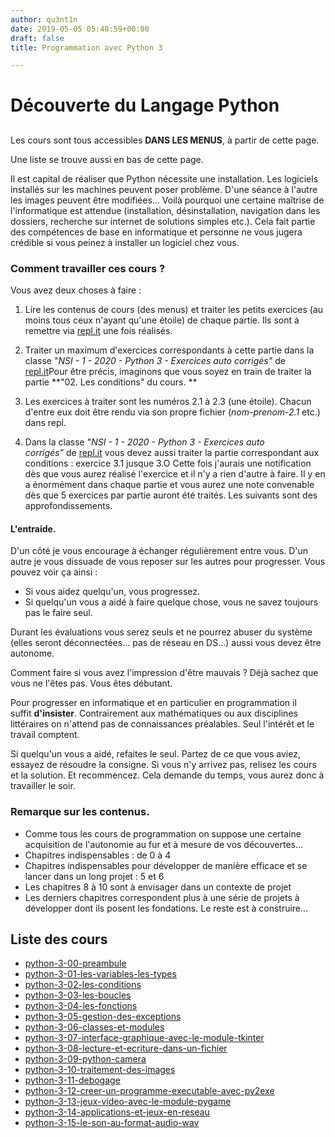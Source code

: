 ```yaml
---
author: qu3nt1n
date: 2019-05-05 05:48:59+00:00
draft: false
title: Programmation avec Python 3

---
```


# Découverte du Langage Python




##


Les cours sont tous accessibles **DANS LES MENUS**, à partir de cette page.

Une liste se trouve aussi en bas de cette page.

Il est capital de réaliser que Python nécessite une installation. Les logiciels installés sur les machines peuvent poser problème. D'une séance à l'autre les images peuvent être modifiées... Voilà pourquoi une certaine maîtrise de l'informatique est attendue (installation, désinstallation, navigation dans les dossiers, recherche sur internet de solutions simples etc.). Cela fait partie des compétences de base en informatique et personne ne vous jugera crédible si vous peinez à installer un logiciel chez vous.


### Comment travailler ces cours ?


Vous avez deux choses à faire :



1. Lire les contenus de cours (des menus) et traiter les petits exercices (au moins tous ceux n'ayant qu'une étoile) de chaque partie. Ils sont à remettre via [repl.it](https://repl.it) une fois réalisés.
2. Traiter un maximum d'exercices correspondants à cette partie dans la classe "_NSI - 1 - 2020 - Python 3 - Exercices auto corrigés"_ de [repl.it](https://repl.it)Pour être précis, imaginons que vous soyez en train de traiter la partie **"02. Les conditions" du cours. **

1. Les exercices à traiter sont les numéros 2.1 à 2.3 (une étoile). Chacun d'entre eux doit être rendu via son propre fichier (_nom-prenom-2.1_ etc.) dans repl.
2. Dans la classe "_NSI - 1 - 2020 - Python 3 - Exercices auto corrigés"_ de [repl.it](https://repl.it) vous devez aussi traiter la partie correspondant aux conditions : exercice 3.1 jusque 3.O
Cette fois j'aurais une notification dès que vous aurez réalisé l'exercice et il n'y a rien d'autre à faire.
Il y en a énormément dans chaque partie et vous aurez une note convenable dès que 5 exercices par partie auront été traités. Les suivants sont des approfondissements.





#### L'entraide.


D'un côté je vous encourage à échanger régulièrement entre vous. D'un autre je vous dissuade de vous reposer sur les autres pour progresser. Vous pouvez voir ça ainsi :



* Si vous aidez quelqu'un, vous progressez.
* Si quelqu'un vous a aidé à faire quelque chose, vous ne savez toujours pas le faire seul.

Durant les évaluations vous serez seuls et ne pourrez abuser du système (elles seront déconnectées... pas de réseau en DS...) aussi vous devez être autonome.

Comment faire si vous avez l'impression d'être mauvais ? Déjà sachez que vous ne l'êtes pas. Vous êtes débutant.

Pour progresser en informatique et en particulier en programmation il suffit **d'insister**. Contrairement aux mathématiques ou aux disciplines littéraires on n'attend pas de connaissances préalables. Seul l'intérêt et le travail comptent.

Si quelqu'un vous a aidé, refaites le seul. Partez de ce que vous aviez, essayez de résoudre la consigne. Si vous n'y arrivez pas, relisez les cours et la solution. Et recommencez. Cela demande du temps, vous aurez donc à travailler le soir.


### Remarque sur les contenus.





* Comme tous les cours de programmation on suppose une certaine acquisition de l'autonomie au fur et à mesure de vos découvertes...
* Chapitres indispensables : de 0 à 4
* Chapitres indispensables pour développer de manière efficace et se lancer dans un long projet : 5 et 6
* Les chapitres 8 à 10 sont à envisager dans un contexte de projet
* Les derniers chapitres correspondent plus à une série de projets à développer dont ils posent les fondations. Le reste est à construire...

## Liste des cours

* [python-3-00-preambule](/docs/nsi/cours-python/python-3-00-preambule)
* [python-3-01-les-variables-les-types](/docs/nsi/cours-python/python-3-01-les-variables-les-types)
* [python-3-02-les-conditions](/docs/nsi/cours-python/python-3-02-les-conditions)
* [python-3-03-les-boucles](/docs/nsi/cours-python/python-3-03-les-boucles)
* [python-3-04-les-fonctions](/docs/nsi/cours-python/python-3-04-les-fonctions)
* [python-3-05-gestion-des-exceptions](/docs/nsi/cours-python/python-3-05-gestion-des-exceptions)
* [python-3-06-classes-et-modules](/docs/nsi/cours-python/python-3-06-classes-et-modules)
* [python-3-07-interface-graphique-avec-le-module-tkinter](/docs/nsi/cours-python/python-3-07-interface-graphique-avec-le-module-tkinter)
* [python-3-08-lecture-et-ecriture-dans-un-fichier](/docs/nsi/cours-python/python-3-08-lecture-et-ecriture-dans-un-fichier)
* [python-3-09-python-camera](/docs/nsi/cours-python/python-3-09-python-camera)
* [python-3-10-traitement-des-images](/docs/nsi/cours-python/python-3-10-traitement-des-images)
* [python-3-11-debogage](/docs/nsi/cours-python/python-3-11-debogage)
* [python-3-12-creer-un-programme-executable-avec-py2exe](/docs/nsi/cours-python/python-3-12-creer-un-programme-executable-avec-py2exe)
* [python-3-13-jeux-video-avec-le-module-pygame](/docs/nsi/cours-python/python-3-13-jeux-video-avec-le-module-pygame)
* [python-3-14-applications-et-jeux-en-reseau](/docs/nsi/cours-python/python-3-14-applications-et-jeux-en-reseau)
* [python-3-15-le-son-au-format-audio-wav](/docs/nsi/cours-python/python-3-15-le-son-au-format-audio-wav)
